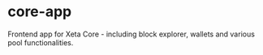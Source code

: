 # core-app
Frontend app for Xeta Core - including block explorer, wallets and various pool functionalities.
